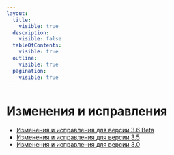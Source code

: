 ```yaml
---
layout:
  title:
    visible: true
  description:
    visible: false
  tableOfContents:
    visible: true
  outline:
    visible: true
  pagination:
    visible: true
---
```


# Изменения и исправления

* [Изменения и исправления для версии 3.6 Beta](3.6-beta.md)
* [Изменения и исправления для версии 3.5](3.5.md)
* [Изменения и исправления для версии 3.0](3.0.md)
